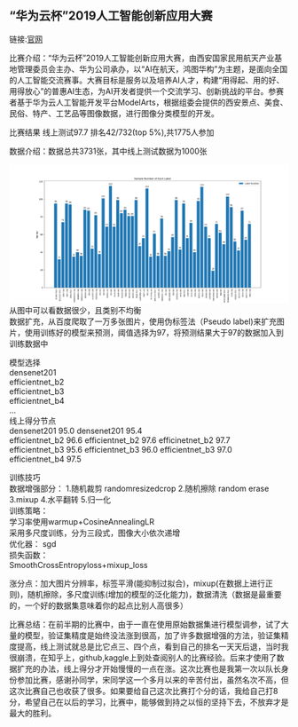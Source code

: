 ## “华为云杯”2019人工智能创新应用大赛 

链接:[官网](https://competition.huaweicloud.com/information/1000021526/introduction)

比赛介绍：“华为云杯”2019人工智能创新应用大赛，由西安国家民用航天产业基地管理委员会主办、华为公司承办，以“AI在航天，鸿图华构”为主题，是面向全国的人工智能交流赛事。大赛目标是服务以及培养AI人才，构建“用得起、用的好、用得放心”的普惠AI生态，为AI开发者提供一个交流学习、创新挑战的平台。参赛者基于华为云人工智能开发平台ModelArts，根据组委会提供的西安景点、美食、民俗、特产、工艺品等图像数据，进行图像分类模型的开发。

比赛结果 线上测试97.7 排名42/732(top 5%),共1775人参加

数据介绍：数据总共3731张，其中线上测试数据为1000张

![image](https://github.com/jackcywang/Xian-Huawei-Al-competion/raw/master/dataset/data_analyse/train_data.png)
从图中可以看数据很少，且类别不均衡  
数据扩充，从百度爬取了一万多张图片，使用伪标签法（Pseudo label)来扩充图片，使用训练好的模型来预测，阈值选择为97，将预测结果大于97的数据加入到训练数据中

模型选择  
densenet201  
efficientnet_b2  
efficientnet_b3  
efficientnet_b4  
...  
线上得分节点  
densenet201 95.0 densenet201 95.4  
efficientnet_b2 96.6 efficientnet_b2 97.6 efficinetnet_b2 97.7  
efficientnet_b3 95.6 efficientnet_b3 96.0 efficientnet_b3 97.0  
efficientnet_b4 97.5  

训练技巧  
数据增强部分：
1.随机裁剪 randomresizedcrop 
2.随机擦除 random erase
3.mixup
4.水平翻转 
5.归一化  
训练策略：  
学习率使用warmup+CosineAnnealingLR  
采用多尺度训练，分为三段式，图像大小依次递增  
优化器： sgd   
损失函数：  
SmoothCrossEntropyloss+mixup_loss 

涨分点：加大图片分辨率，标签平滑(能抑制过拟合)，mixup(在数据上进行正则)，随机擦除，多尺度训练(增加的模型的泛化能力)，数据清洗（数据是最重要的，一个好的数据集意味着你的起点比别人高很多）  

比赛总结：在前半期的比赛中，由于一直在使用原始数据集进行模型调参，试了大量的模型，验证集精度是始终没法涨到很高，加了许多数据增强的方法，验证集精度提高，线上测试就总是比它点三、四个点，看到自己的排名一天天后退，当时我很崩溃，在知乎上，github,kaggle上到处查阅别人的比赛经验。后来才使用了数据扩充的办法，线上得分才开始慢慢的一点在涨。这次比赛也是我第一次以队长身份参加比赛，感谢孙同学，宋同学这一个多月以来的辛苦付出，虽然名次不高，但这次比赛自己也收获了很多。如果要给自己这次比赛打个分的话，我给自己打8分，希望自己在以后的学习，比赛中，能够做到持之以恒的坚持下去，不放弃才是最大的胜利。


